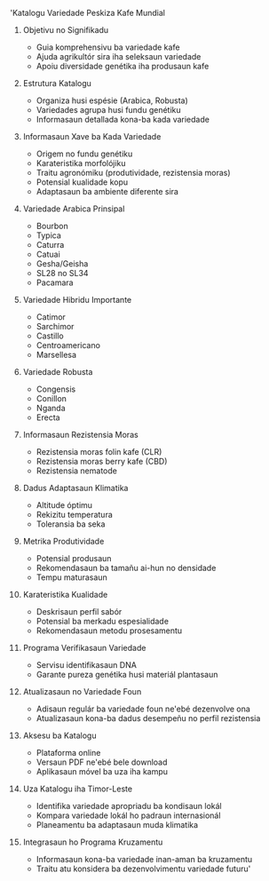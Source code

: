 'Katalogu Variedade Peskiza Kafe Mundial

1. Objetivu no Signifikadu
   - Guia komprehensivu ba variedade kafe
   - Ajuda agrikultór sira iha seleksaun variedade
   - Apoiu diversidade genétika iha produsaun kafe

2. Estrutura Katalogu
   - Organiza husi espésie (Arabica, Robusta)
   - Variedades agrupa husi fundu genétiku
   - Informasaun detallada kona-ba kada variedade

3. Informasaun Xave ba Kada Variedade
   - Origem no fundu genétiku
   - Karateristika morfolójiku
   - Traitu agronómiku (produtividade, rezistensia moras)
   - Potensial kualidade kopu
   - Adaptasaun ba ambiente diferente sira

4. Variedade Arabica Prinsipal
   - Bourbon
   - Typica
   - Caturra
   - Catuai
   - Gesha/Geisha
   - SL28 no SL34
   - Pacamara

5. Variedade Hibridu Importante
   - Catimor
   - Sarchimor
   - Castillo
   - Centroamericano
   - Marsellesa

6. Variedade Robusta
   - Congensis
   - Conillon
   - Nganda
   - Erecta

7. Informasaun Rezistensia Moras
   - Rezistensia moras folin kafe (CLR)
   - Rezistensia moras berry kafe (CBD)
   - Rezistensia nematode

8. Dadus Adaptasaun Klimatika
   - Altitude óptimu
   - Rekizitu temperatura
   - Toleransia ba seka

9. Metrika Produtividade
   - Potensial produsaun
   - Rekomendasaun ba tamañu ai-hun no densidade
   - Tempu maturasaun

10. Karateristika Kualidade
    - Deskrisaun perfil sabór
    - Potensial ba merkadu espesialidade
    - Rekomendasaun metodu prosesamentu

11. Programa Verifikasaun Variedade
    - Servisu identifikasaun DNA
    - Garante pureza genétika husi materiál plantasaun

12. Atualizasaun no Variedade Foun
    - Adisaun regulár ba variedade foun ne'ebé dezenvolve ona
    - Atualizasaun kona-ba dadus desempeñu no perfil rezistensia

13. Aksesu ba Katalogu
    - Plataforma online
    - Versaun PDF ne'ebé bele download
    - Aplikasaun móvel ba uza iha kampu

14. Uza Katalogu iha Timor-Leste
    - Identifika variedade apropriadu ba kondisaun lokál
    - Kompara variedade lokál ho padraun internasionál
    - Planeamentu ba adaptasaun muda klimatika

15. Integrasaun ho Programa Kruzamentu
    - Informasaun kona-ba variedade inan-aman ba kruzamentu
    - Traitu atu konsidera ba dezenvolvimentu variedade futuru'